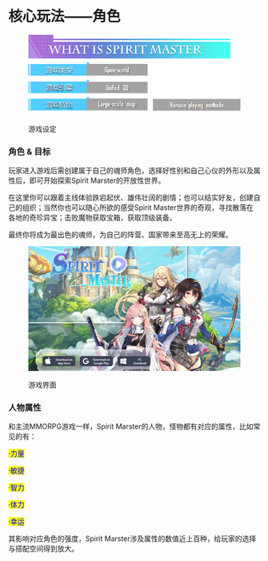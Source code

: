 # 核心玩法——角色

<figure><img src="../.gitbook/assets/1661526115295.jpg" alt=""><figcaption><p>游戏设定</p></figcaption></figure>

### 角色 & 目标

玩家进入游戏后需创建属于自己的魂师角色，选择好性别和自己心仪的外形以及属性后，即可开始探索Spirit Marster的开放性世界。

在这里你可以跟着主线体验跌宕起伏、雄伟壮阔的剧情；也可以结实好友，创建自己的组织；当然你也可以随心所欲的感受Spirit Master世界的奇观，寻找散落在各地的奇珍异宝；击败魔物获取宝箱，获取顶级装备。

最终你将成为最出色的魂师，为自己的阵营、国家带来至高无上的荣耀。

<figure><img src="../.gitbook/assets/1661521038624.jpg" alt=""><figcaption><p>游戏界面</p></figcaption></figure>

### 人物属性

和主流MMORPG游戏一样，Spirit Marster的人物，怪物都有对应的属性，比如常见的有：

<mark style="color:blue;">·力量</mark>

<mark style="color:blue;">·敏捷</mark>

<mark style="color:blue;">·智力</mark>

<mark style="color:blue;">·体力</mark>

<mark style="color:blue;">·幸运</mark>

其影响对应角色的强度，Spirit Marster涉及属性的数值近上百种，给玩家的选择与搭配空间得到放大。
